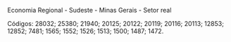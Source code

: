 Economia Regional - Sudeste - Minas Gerais - Setor real 

Códigos: 28032; 25380; 21940; 20125; 20122; 20119; 20116; 20113; 12853; 12852; 7481; 1565; 1552; 1526; 1513; 1500; 1487; 1472.